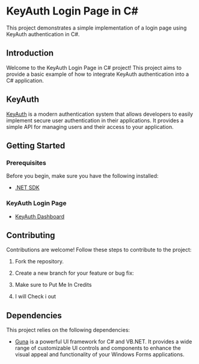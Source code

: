 # KeyAuth Login Page in C#

This project demonstrates a simple implementation of a login page using KeyAuth authentication in C#.

## Introduction

Welcome to the KeyAuth Login Page in C# project! This project aims to provide a basic example of how to integrate KeyAuth authentication into a C# application.

## KeyAuth

[KeyAuth](https://keyauth.cc/) is a modern authentication system that allows developers to easily implement secure user authentication in their applications. It provides a simple API for managing users and their access to your application.

## Getting Started

### Prerequisites

Before you begin, make sure you have the following installed:

- [.NET SDK](https://dotnet.microsoft.com/download)

### KeyAuth Login Page

- [KeyAuth Dashboard](https://keyauth.cc/app/)

## Contributing

Contributions are welcome! Follow these steps to contribute to the project:

1. Fork the repository.

2. Create a new branch for your feature or bug fix:

3. Make sure to Put Me In Credits

4. I will Check i out

## Dependencies

This project relies on the following dependencies:

- [Guna](https://gunaframework.com/) is a powerful UI framework for C# and VB.NET. It provides a wide range of customizable UI controls and components to enhance the visual appeal and functionality of your Windows Forms applications.

